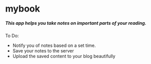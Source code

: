 # mybook

<h5> This app helps you take notes on important parts of your reading. </h5>

To Do:
* Notify you of notes based on a set time.
* Save your notes to the server
* Upload the saved content to your blog beautifully
